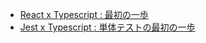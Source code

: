 - [React x Typescript : 最初の一歩](./reactTypescript)
- [Jest x Typescript : 単体テストの最初の一歩](./JestTypescript)

